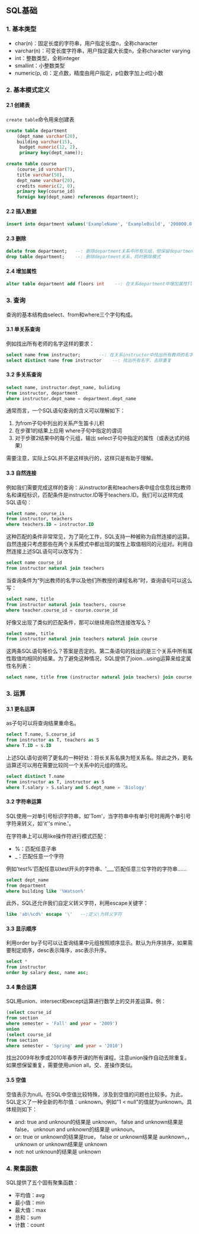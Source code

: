 ## SQL基础

### 1. 基本类型

- char(n)：固定长度的字符串，用户指定长度n，全称character
- varchar(n)：可变长度字符串，用户指定最大长度n，全称character varying
- int：整数类型，全称integer
- smallint：小整数类型
- numeric(p, d)：定点数，精度由用户指定，p位数字加上d位小数

### 2. 基本模式定义

#### 2.1 创建表

`create table`命令用来创建表

```sql
create table department
	(dept_name varchar(20),
    building varchar(15),
     budget numeric(12, 2),
     primary key(dept_name));
     
create table course
	(course_id varchar(7),
    title varchar(50),
    dept_name varchar(20),
    credits numeric(2, 0),
    primary key(course_id)
    foreign key(dept_name) references department);
```

#### 2.2 插入数据

```sql
insert into department values('ExampleName', 'ExampleBuild', '200000.0')
```

#### 2.3 删除

```sql
delete from department;   --: 删除department关系中所有元组，但保留department模式
drop table department;    --: 删除department关系，同时删除模式
```

#### 2.4 增加属性

```sql
alter table department add floors int    --: 在关系department中增加属性floors，域为int
```

### 3. 查询

查询的基本结构由select、from和where三个字句构成。

#### 3.1 单关系查询

例如找出所有老师的名字这样的要求：

```sql
select name from instructor;       --: 在关系instructor中找出所有教师的名字
select distinct name from instructor    --: 找出所有名字，去除重复
```

#### 3.2 多关系查询

```sql
select name, instructor.dept_name, buliding
from instructor, department
where instructor.dept_name = department.dept_name
```

通常而言，一个SQL语句查询的含义可以理解如下：

1. 为from子句中列出的关系产生笛卡儿积
2. 在步骤1的结果上应用 where子句中指定的谓词
3. 对于步骤2结果中的每个元组，输出 select子句中指定的属性（或表达式的结果）

需要注意，实际上SQL并不是这样执行的，这样只是有助于理解。

#### 3.3 自然连接

例如我们需要完成这样的查询：从instructor表和teachers表中组合信息找出教师名和课程标识，匹配条件是instructor.ID等于teachers.ID。我们可以这样完成SQL语句：

```sql
select name, course_is
from instructor, teachers
where teachers.ID = instructor.ID
```

这种匹配的条件非常常见，为了简化工作，SQL支持一种被称为自然连接的运算。自然连接只考虑那些在两个关系模式中都出现的属性上取值相同的元组对。利用自然连接上述SQL语句可以改写为：

```sql
select name course_id
from instructor natural join teachers
```

当查询条件为“列出教师的名字以及他们所教授的课程名称”时，查询语句可以这么写：

```sql
select name, title
from instructor natural join teachers, course
where teacher.course_id = course.course_id
```

好像又出现了类似的匹配条件，那可以继续用自然连接改写么？

```sql
select name, title
from instructor natural join teachers natural join course
```

这两条SQL语句等价么？答案是否定的。第二条语句的找出的是三个关系中所有属性取值均相同的结果。为了避免这种情况，SQL提供了joion...using运算来给定属性名列表：

```sql
select name, title from (instructor natural join teachers) join course using (course_id)
```

### 3. 运算

#### 3.1 更名运算

as子句可以将查询结果重命名。

```sql
select T.name, S.course_id
from instructor as T, teachers as S
where T.ID = s.ID
```

上述SQL语句说明了更名的一种好处：将长关系名换为短关系名。除此之外，更名运算还可以用在需要比较同一个关系中的元组的情况。

```sql
select distinct T.name
from instructor as T, instructor as S
where T.salary > S.salary and S.dept_name = 'Biology'
```

#### 3.2 字符串运算

SQL使用一对单引号标识字符串，如'Tom'，当字符串中有单引号时用两个单引号字符来转义，如'it''s mine.'。

在字符串上可以用like操作符进行模式匹配：

- %：匹配任意子串
- _：匹配任意一个字符

例如'test%'匹配任意以test开头的字符串、'___'匹配任意三位字符的字符串……

```sql
select dept_name
from department
where building like '%Watson%'
```

此外，SQL还允许我们自定义转义字符，利用escape关键字：

```sql
like 'ab\%cd%' escape '\'   --;定义\为转义字符
```

#### 3.3 显示顺序

利用order by子句可以让查询结果中元组按照顺序显示。默认为升序排序，如果需要制定顺序，desc表示降序，asc表示升序。

```sql
select *
from instructor
order by salary desc, name asc;
```

#### 3.4 集合运算

SQL用union、intersect和except运算进行数学上的交并差运算。例：

```sql
(select course_id
from section
where semester = 'Fall' and year = '2009')
union
(select course_id
from section
where semester = 'Spring' and year = '2010')
```

找出2009年秋季或2010年春季开课的所有课程。注意union操作自动去除重复。如果想保留重复，需要使用union all。交、差操作类似。

#### 3.5 空值

空值表示为null。在SQL中空值比较特殊，涉及到空值的问题也比较多。为此，SQL定义了一种全新的布尔值：unknown。例如"1 < null"的值就为unknown。具体规则如下：

- and: true and unknoun的结果是 unknown， false and unknown结果是 false， unknoun and unknown的结果是 unknoun。
- or: true or unknown的结果是true， false or unknown结果是 aunknown，， unknown or unknown结果是 unknown
- not: not unknoun的结果是 unknown

### 4. 聚集函数

SQL提供了五个固有聚集函数：

- 平均值：avg
- 最小值：min
- 最大值：max
- 总和：sum
- 计数：count

